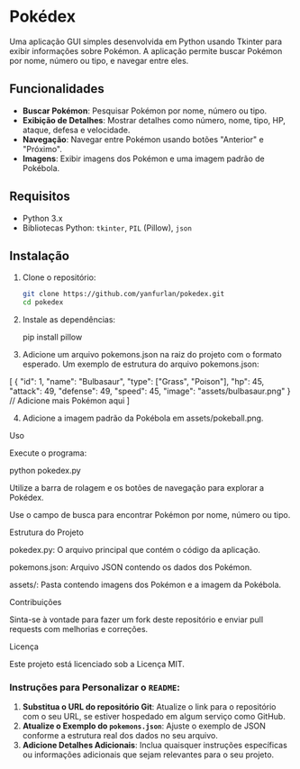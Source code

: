 # Pokédex

Uma aplicação GUI simples desenvolvida em Python usando Tkinter para exibir informações sobre Pokémon. A aplicação permite buscar Pokémon por nome, número ou tipo, e navegar entre eles.

## Funcionalidades

- **Buscar Pokémon**: Pesquisar Pokémon por nome, número ou tipo.
- **Exibição de Detalhes**: Mostrar detalhes como número, nome, tipo, HP, ataque, defesa e velocidade.
- **Navegação**: Navegar entre Pokémon usando botões "Anterior" e "Próximo".
- **Imagens**: Exibir imagens dos Pokémon e uma imagem padrão de Pokébola.

## Requisitos

- Python 3.x
- Bibliotecas Python: `tkinter`, `PIL` (Pillow), `json`

## Instalação

1. Clone o repositório:

   ```bash
   git clone https://github.com/yanfurlan/pokedex.git
   cd pokedex

2. Instale as dependências:

   pip install pillow

3. Adicione um arquivo pokemons.json na raiz do projeto com o formato esperado. Um exemplo de estrutura do arquivo pokemons.json:

[
    {
        "id": 1,
        "name": "Bulbasaur",
        "type": ["Grass", "Poison"],
        "hp": 45,
        "attack": 49,
        "defense": 49,
        "speed": 45,
        "image": "assets/bulbasaur.png"
    }
    // Adicione mais Pokémon aqui
]

4. Adicione a imagem padrão da Pokébola em assets/pokeball.png.

Uso

Execute o programa:


python pokedex.py

Utilize a barra de rolagem e os botões de navegação para explorar a Pokédex.

Use o campo de busca para encontrar Pokémon por nome, número ou tipo.

Estrutura do Projeto

pokedex.py: O arquivo principal que contém o código da aplicação.

pokemons.json: Arquivo JSON contendo os dados dos Pokémon.

assets/: Pasta contendo imagens dos Pokémon e a imagem da Pokébola.

Contribuições

Sinta-se à vontade para fazer um fork deste repositório e enviar pull requests com melhorias e correções.

Licença

Este projeto está licenciado sob a Licença MIT.


### Instruções para Personalizar o `README`:

1. **Substitua o URL do repositório Git**: Atualize o link para o repositório com o seu URL, se estiver hospedado em algum serviço como GitHub.
2. **Atualize o Exemplo do `pokemons.json`**: Ajuste o exemplo de JSON conforme a estrutura real dos dados no seu arquivo.
3. **Adicione Detalhes Adicionais**: Inclua quaisquer instruções específicas ou informações adicionais que sejam relevantes para o seu projeto.